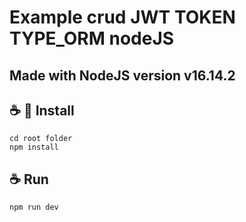# Example crud JWT TOKEN TYPE_ORM nodeJS
## Made with NodeJS version v16.14.2

## ☕ 🚀 Install
```
cd root folder
npm install
```
## ☕ Run
```
npm run dev